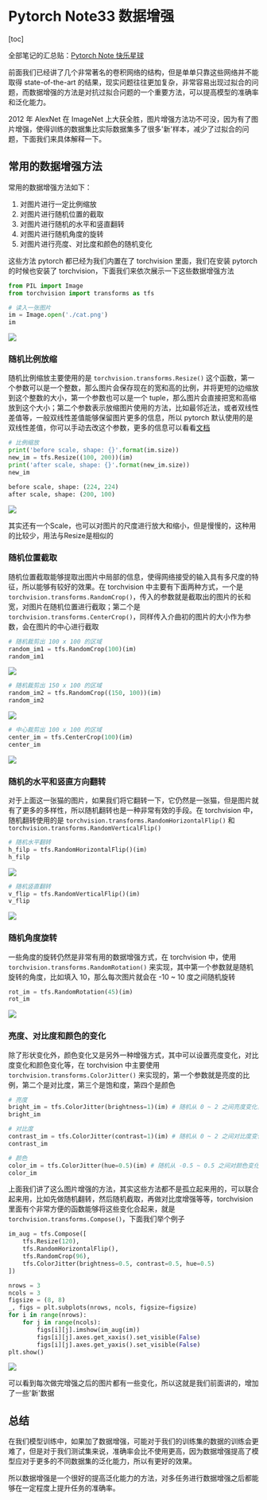 # Pytorch Note33 数据增强

[toc]

全部笔记的汇总贴：[Pytorch Note 快乐星球](https://blog.csdn.net/weixin_45508265/article/details/117809512)

前面我们已经讲了几个非常著名的卷积网络的结构，但是单单只靠这些网络并不能取得 state-of-the-art 的结果，现实问题往往更加复杂，非常容易出现过拟合的问题，而数据增强的方法是对抗过拟合问题的一个重要方法，可以提高模型的准确率和泛化能力。

2012 年 AlexNet 在 ImageNet 上大获全胜，图片增强方法功不可没，因为有了图片增强，使得训练的数据集比实际数据集多了很多'新'样本，减少了过拟合的问题，下面我们来具体解释一下。

## 常用的数据增强方法
常用的数据增强方法如下： 

1. 对图片进行一定比例缩放 
2. 对图片进行随机位置的截取 
3. 对图片进行随机的水平和竖直翻转
4. 对图片进行随机角度的旋转
5. 对图片进行亮度、对比度和颜色的随机变化

这些方法 pytorch 都已经为我们内置在了 torchvision 里面，我们在安装 pytorch 的时候也安装了 torchvision，下面我们来依次展示一下这些数据增强方法

```python
from PIL import Image
from torchvision import transforms as tfs
```

```python
# 读入一张图片
im = Image.open('./cat.png')
im
```

![](./img/cat.png)

### 随机比例放缩

随机比例缩放主要使用的是 `torchvision.transforms.Resize()` 这个函数，第一个参数可以是一个整数，那么图片会保存现在的宽和高的比例，并将更短的边缩放到这个整数的大小，第一个参数也可以是一个 tuple，那么图片会直接把宽和高缩放到这个大小；第二个参数表示放缩图片使用的方法，比如最邻近法，或者双线性差值等，一般双线性差值能够保留图片更多的信息，所以 pytorch 默认使用的是双线性差值，你可以手动去改这个参数，更多的信息可以看看[文档](http://pytorch.org/docs/0.3.0/torchvision/transforms.html)

```python
# 比例缩放
print('before scale, shape: {}'.format(im.size))
new_im = tfs.Resize((100, 200))(im)
print('after scale, shape: {}'.format(new_im.size))
new_im
```

```python
before scale, shape: (224, 224)
after scale, shape: (200, 100)
```

![](./img/cat_resize.png)

其实还有一个Scale，也可以对图片的尺度进行放大和缩小，但是慢慢的，这种用的比较少，用法与Resize是相似的

### 随机位置截取
随机位置截取能够提取出图片中局部的信息，使得网络接受的输入具有多尺度的特征，所以能够有较好的效果。在 torchvision 中主要有下面两种方式，一个是 `torchvision.transforms.RandomCrop()`，传入的参数就是截取出的图片的长和宽，对图片在随机位置进行截取；第二个是 `torchvision.transforms.CenterCrop()`，同样传入介曲初的图片的大小作为参数，会在图片的中心进行截取

```python
# 随机裁剪出 100 x 100 的区域
random_im1 = tfs.RandomCrop(100)(im)
random_im1
```

![](./img/cat_random1.png)

```python
# 随机裁剪出 150 x 100 的区域
random_im2 = tfs.RandomCrop((150, 100))(im)
random_im2
```

![](./img/cat_random2.png)



```python
# 中心裁剪出 100 x 100 的区域
center_im = tfs.CenterCrop(100)(im)
center_im
```

![](./img/cat_center.png)

### 随机的水平和竖直方向翻转
对于上面这一张猫的图片，如果我们将它翻转一下，它仍然是一张猫，但是图片就有了更多的多样性，所以随机翻转也是一种非常有效的手段。在 torchvision 中，随机翻转使用的是 `torchvision.transforms.RandomHorizontalFlip()` 和 `torchvision.transforms.RandomVerticalFlip()`

```python
# 随机水平翻转
h_filp = tfs.RandomHorizontalFlip()(im)
h_filp
```

![](./img/cat_Hflip.png)

```python
# 随机竖直翻转
v_flip = tfs.RandomVerticalFlip()(im)
v_flip
```

![](./img/cat_vflip.png)

### 随机角度旋转
一些角度的旋转仍然是非常有用的数据增强方式，在 torchvision 中，使用 `torchvision.transforms.RandomRotation()` 来实现，其中第一个参数就是随机旋转的角度，比如填入 10，那么每次图片就会在 -10 ~ 10 度之间随机旋转

```python
rot_im = tfs.RandomRotation(45)(im)
rot_im
```

![](./img/cat_rot.png)

### 亮度、对比度和颜色的变化
除了形状变化外，颜色变化又是另外一种增强方式，其中可以设置亮度变化，对比度变化和颜色变化等，在 torchvision 中主要使用 `torchvision.transforms.ColorJitter()` 来实现的，第一个参数就是亮度的比例，第二个是对比度，第三个是饱和度，第四个是颜色

```python
# 亮度
bright_im = tfs.ColorJitter(brightness=1)(im) # 随机从 0 ~ 2 之间亮度变化，1 表示原图
bright_im
```

```python
# 对比度
contrast_im = tfs.ColorJitter(contrast=1)(im) # 随机从 0 ~ 2 之间对比度变化，1 表示原图
contrast_im
```

```python
# 颜色
color_im = tfs.ColorJitter(hue=0.5)(im) # 随机从 -0.5 ~ 0.5 之间对颜色变化
color_im
```

上面我们讲了这么图片增强的方法，其实这些方法都不是孤立起来用的，可以联合起来用，比如先做随机翻转，然后随机截取，再做对比度增强等等，torchvision 里面有个非常方便的函数能够将这些变化合起来，就是 `torchvision.transforms.Compose()`，下面我们举个例子

```python
im_aug = tfs.Compose([
    tfs.Resize(120),
    tfs.RandomHorizontalFlip(),
    tfs.RandomCrop(96),
    tfs.ColorJitter(brightness=0.5, contrast=0.5, hue=0.5)
])
```

```python
nrows = 3
ncols = 3
figsize = (8, 8)
_, figs = plt.subplots(nrows, ncols, figsize=figsize)
for i in range(nrows):
    for j in range(ncols):
        figs[i][j].imshow(im_aug(im))
        figs[i][j].axes.get_xaxis().set_visible(False)
        figs[i][j].axes.get_yaxis().set_visible(False)
plt.show()
```

![](./img/cat_plot.png)

可以看到每次做完增强之后的图片都有一些变化，所以这就是我们前面讲的，增加了一些'新'数据



## 总结

在我们模型训练中，如果加了数据增强，可能对于我们的训练集的数据的训练会更难了，但是对于我们测试集来说，准确率会比不使用更高，因为数据增强提高了模型应对于更多的不同数据集的泛化能力，所以有更好的效果。

所以数据增强是一个很好的提高泛化能力的方法，对多任务进行数据增强之后都能够在一定程度上提升任务的准确率。
